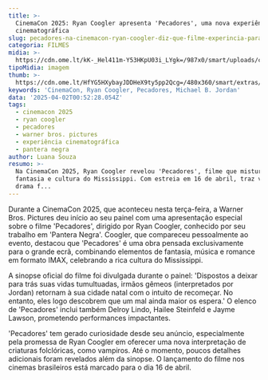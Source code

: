 ```yaml
---
title: >-
  CinemaCon 2025: Ryan Coogler apresenta 'Pecadores', uma nova experiência
  cinematográfica
slug: pecadores-na-cinemacon-ryan-coogler-diz-que-filme-experincia-para-o-cinema
categoria: FILMES
midia: >-
  https://cdn.ome.lt/kK-_Hel411m-Y53HKpU03i_LYgk=/987x0/smart/uploads/conteudo/fotos/OMELETE_CAPA_-_2025-04-01T135142.527_zzwhQl1_VnU57JA.png
tipoMidia: imagem
thumb: >-
  https://cdn.ome.lt/HfYG5HXybayJDDHeX9ty5pp2Qcg=/480x360/smart/extras/conteudos/pecadores2.png
keywords: 'CinemaCon, Ryan Coogler, Pecadores, Michael B. Jordan'
data: '2025-04-02T00:52:28.054Z'
tags:
  - cinemacon 2025
  - ryan coogler
  - pecadores
  - warner bros. pictures
  - experiência cinematográfica
  - pantera negra
author: Luana Souza
resumo: >-
  Na CinemaCon 2025, Ryan Coogler revelou 'Pecadores', filme que mistura
  fantasia e cultura do Mississippi. Com estreia em 16 de abril, traz vampiros e
  drama f...
---
```


Durante a CinemaCon 2025, que aconteceu nesta terça-feira, a Warner Bros. Pictures deu início ao seu painel com uma apresentação especial sobre o filme 'Pecadores', dirigido por Ryan Coogler, conhecido por seu trabalho em 'Pantera Negra'. Coogler, que compareceu pessoalmente ao evento, destacou que 'Pecadores' é uma obra pensada exclusivamente para o grande ecrã, combinando elementos de fantasia, música e romance em formato IMAX, celebrando a rica cultura do Mississippi.

A sinopse oficial do filme foi divulgada durante o painel: 'Dispostos a deixar para trás suas vidas tumultuadas, irmãos gêmeos (interpretados por Jordan) retornam à sua cidade natal com o intuito de recomeçar. No entanto, eles logo descobrem que um mal ainda maior os espera.' O elenco de 'Pecadores' inclui também Delroy Lindo, Hailee Steinfeld e Jayme Lawson, prometendo performances impactantes.

'Pecadores' tem gerado curiosidade desde seu anúncio, especialmente pela promessa de Ryan Coogler em oferecer uma nova interpretação de criaturas folclóricas, como vampiros. Até o momento, poucos detalhes adicionais foram revelados além da sinopse. O lançamento do filme nos cinemas brasileiros está marcado para o dia 16 de abril.
